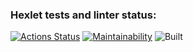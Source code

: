 ### Hexlet tests and linter status:
[![Actions Status](https://github.com/KrylovMikhail1985/java-project-lvl1/workflows/hexlet-check/badge.svg)](https://github.com/KrylovMikhail1985/java-project-lvl1/actions)
[![Maintainability](https://api.codeclimate.com/v1/badges/be1825cf73079fec975e/maintainability)](https://codeclimate.com/github/KrylovMikhail1985/java-project-lvl1/maintainability)
![Built](https://github.com/github/docs/actions/workflows/CI.yml/badge.svg)